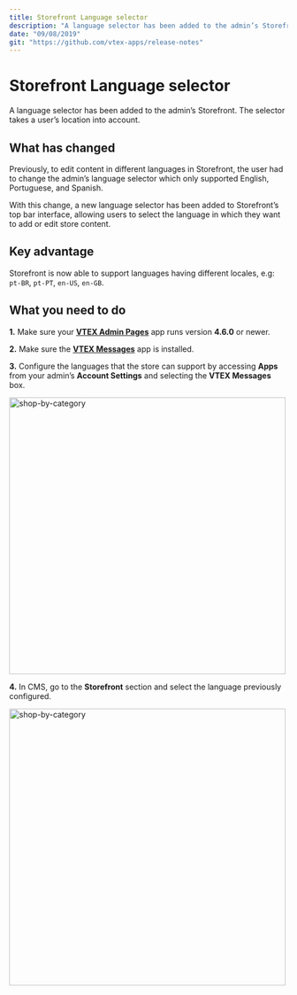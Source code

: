 ```yaml
---
title: Storefront Language selector 
description: "A language selector has been added to the admin’s Storefront."
date: "09/08/2019"
git: "https://github.com/vtex-apps/release-notes"
---
```


# Storefront Language selector

A language selector has been added to the admin’s Storefront. The selector takes a user’s location into account.

## What has changed

Previously, to edit content in different languages in Storefront, the user had to change the admin’s language selector which only supported English, Portuguese, and Spanish.

With this change, a new language selector has been added to Storefront’s top bar interface, allowing users to select the language in which they want to add or edit store content.

## Key advantage

Storefront is now able to support languages having different locales, e.g: `pt-BR`, `pt-PT`, `en-US`, `en-GB`.

## What you need to do

__1.__ Make sure your [__VTEX Admin Pages__](https://github.com/vtex-apps/admin-pages) app runs version __4.6.0__ or newer.

__2.__ Make sure the [__VTEX Messages__](https://github.com/vtex-apps/admin-messages) app is installed.

__3.__ Configure the languages that the store can support by accessing __Apps__ from your admin’s __Account Settings__ and selecting the __VTEX Messages__ box.

<img width=500 alt="shop-by-category" src="https://user-images.githubusercontent.com/12139385/62799423-255acd00-bab7-11e9-9e42-01c8bc8189db.png">

__4.__ In CMS, go to the __Storefront__ section and select the language previously configured.

<img width=500 alt="shop-by-category" src="https://user-images.githubusercontent.com/12139385/62799362-fc3a3c80-bab6-11e9-8ef8-33177038bf03.png">
